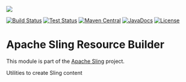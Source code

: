 [<img src="http://sling.apache.org/res/logos/sling.png"/>](http://sling.apache.org)

 [![Build Status](https://builds.apache.org/buildStatus/icon?job=sling-org-apache-sling-resourcebuilder-1.8)](https://builds.apache.org/view/S-Z/view/Sling/job/sling-org-apache-sling-resourcebuilder-1.8) [![Test Status](https://img.shields.io/jenkins/t/https/builds.apache.org/view/S-Z/view/Sling/job/sling-org-apache-sling-resourcebuilder-1.8.svg)](https://builds.apache.org/view/S-Z/view/Sling/job/sling-org-apache-sling-resourcebuilder-1.8/test_results_analyzer/) [![Maven Central](https://maven-badges.herokuapp.com/maven-central/org.apache.sling/org.apache.sling.resourcebuilder/badge.svg)](http://search.maven.org/#search%7Cga%7C1%7Cg%3A%22org.apache.sling%22%20a%3A%22org.apache.sling.resourcebuilder%22) [![JavaDocs](https://www.javadoc.io/badge/org.apache.sling/org.apache.sling.resourcebuilder.svg)](https://www.javadoc.io/doc/org.apache.sling/org.apache.sling.resourcebuilder) [![License](https://img.shields.io/badge/License-Apache%202.0-blue.svg)](https://www.apache.org/licenses/LICENSE-2.0)

# Apache Sling Resource Builder

This module is part of the [Apache Sling](https://sling.apache.org) project.

Utilities to create Sling content
